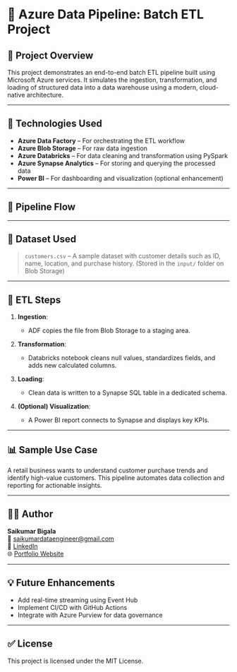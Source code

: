 # 🚀 Azure Data Pipeline: Batch ETL Project

## 📌 Project Overview
This project demonstrates an end-to-end batch ETL pipeline built using Microsoft Azure services. It simulates the ingestion, transformation, and loading of structured data into a data warehouse using a modern, cloud-native architecture.

---

## 🔧 Technologies Used
- **Azure Data Factory** – For orchestrating the ETL workflow
- **Azure Blob Storage** – For raw data ingestion
- **Azure Databricks** – For data cleaning and transformation using PySpark
- **Azure Synapse Analytics** – For storing and querying the processed data
- **Power BI** – For dashboarding and visualization (optional enhancement)

---

## 📂 Pipeline Flow


---

## 📁 Dataset Used
> `customers.csv` – A sample dataset with customer details such as ID, name, location, and purchase history. (Stored in the `input/` folder on Blob Storage)

---

## 📜 ETL Steps

1. **Ingestion**:
   - ADF copies the file from Blob Storage to a staging area.

2. **Transformation**:
   - Databricks notebook cleans null values, standardizes fields, and adds new calculated columns.

3. **Loading**:
   - Clean data is written to a Synapse SQL table in a dedicated schema.

4. **(Optional) Visualization**:
   - A Power BI report connects to Synapse and displays key KPIs.

---

## 📊 Sample Use Case
A retail business wants to understand customer purchase trends and identify high-value customers. This pipeline automates data collection and reporting for actionable insights.

---

## 👨‍💻 Author
**Saikumar Bigala**  
📧 saikumardataengineer@gmail.com  
🔗 [LinkedIn](https://www.linkedin.com/in/saikumar-bigala)  
🌐 [Portfolio Website](https://saikumar-bigala-tech-hub.lovable.app/)

---

## 💡 Future Enhancements
- Add real-time streaming using Event Hub
- Implement CI/CD with GitHub Actions
- Integrate with Azure Purview for data governance

---

## ✅ License
This project is licensed under the MIT License.
